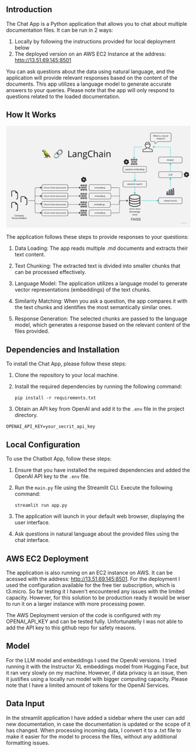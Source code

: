 

## Introduction

The Chat App is a Python application that allows you to chat about multiple documentation files. It can be run in 2 ways:

1. Locally by following the instructions provided for local deployment below
2. The deployed version on an AWS EC2 Instance at the address: http://13.51.69.145:8501

You can ask questions about the data using natural language, and the application will provide relevant responses based on the content of the documents. This app utilizes a language model to generate accurate answers to your queries. Please note that the app will only respond to questions related to the loaded documentation.

## How It Works

![MultiPDF Chat App Diagram](./docs/PDF-LangChain.jpg)

The application follows these steps to provide responses to your questions:

1. Data Loading: The app reads multiple .md documents and extracts their text content.

2. Text Chunking: The extracted text is divided into smaller chunks that can be processed effectively.

3. Language Model: The application utilizes a language model to generate vector representations (embeddings) of the text chunks.

4. Similarity Matching: When you ask a question, the app compares it with the text chunks and identifies the most semantically similar ones.

5. Response Generation: The selected chunks are passed to the language model, which generates a response based on the relevant content of the files provided.

## Dependencies and Installation


To install the  Chat App, please follow these steps:

1. Clone the repository to your local machine.

2. Install the required dependencies by running the following command:
   ```
   pip install -r requirements.txt
   ```

3. Obtain an API key from OpenAI and add it to the `.env` file in the project directory.
```commandline
OPENAI_API_KEY=your_secrit_api_key
```

## Local Configuration


To use the Chatbot App, follow these steps:

1. Ensure that you have installed the required dependencies and added the OpenAI API key to the `.env` file.

2. Run the `main.py` file using the Streamlit CLI. Execute the following command:
   ```
   streamlit run app.py
   ```

3. The application will launch in your default web browser, displaying the user interface.

4. Ask questions in natural language about the provided files using the chat interface.


## AWS EC2 Deployment


The application is also running on an EC2 instance on AWS. It can be acessed with the address: http://13.51.69.145:8501. 
For the deployment I used the configuration available for the free tier subscription, which is t3.micro. So far testing it I haven't encountered any issues with the limited capacity. However, for this solution to be production ready it would be wiser to run it on a larger instance with more processing power. 

The AWS Deployment version of the code is configured with my OPENAI_API_KEY and can be tested fully. Unfortunatelly I was not able to add the API key to this github repo for safety reasons. 


## Model


For the LLM model and embeddings I used the OpenAI versions. I tried running it with the Instructor XL embeddings model from Hugging Face, but it ran very slowly on my machine. However, if data privacy is an issue, then it justifies using a locally run model with bigger computing capacity. Please note that I have a limited amount of tokens for the OpenAI Services. 


## Data Input


In the streamlit application I have added a sidebar where the user can add new documentation, in case the documentation is updated or the scope of it has changed. When processing incoming data, I convert it to a .txt file to make it easier for the model to process the files, without any additional formatting issues. 





